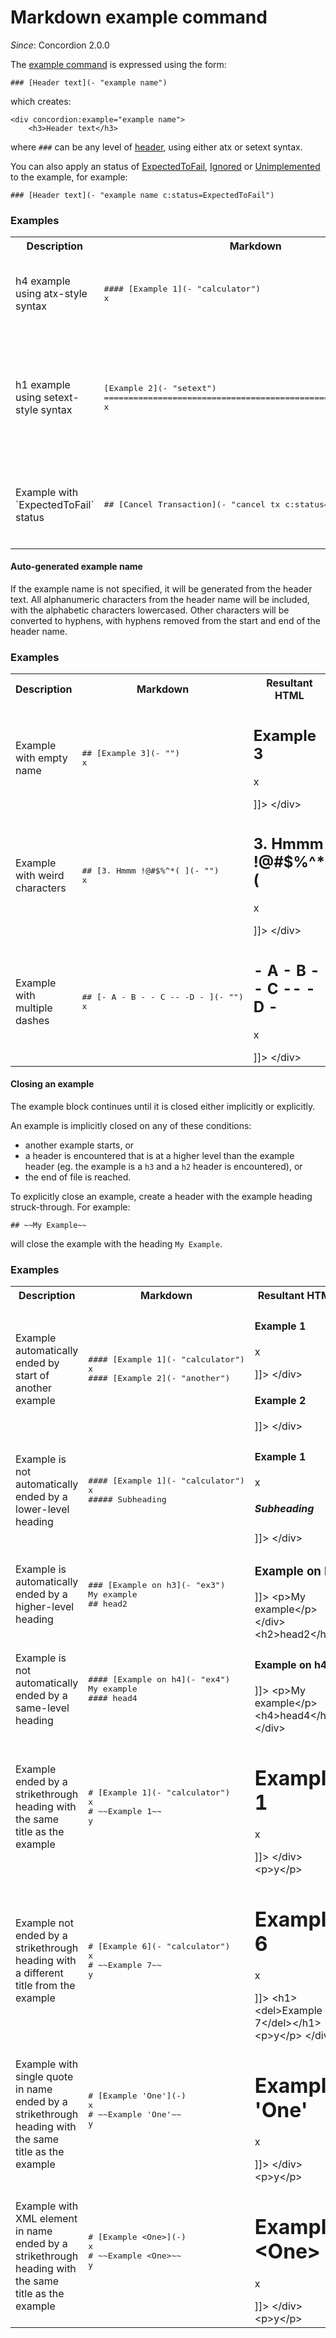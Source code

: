 # Markdown example command
_Since_: Concordion 2.0.0

The [example command](../../common/command/example/Example.html) is expressed using the form:

`### [Header text](- "example name")`

which creates:

```
<div concordion:example="example name">
    <h3>Header text</h3>
```    

where `###` can be any level of [header](https://daringfireball.net/projects/markdown/syntax#header), using either atx or setext syntax.

You can also apply an status of [ExpectedToFail](../../common/command/example/Example.html#expectedToFail), [Ignored](../../common/command/example/Example.html#ignored) or [Unimplemented](../../common/command/example/Example.html#unimplemented) to the example, for example:

`### [Header text](- "example name c:status=ExpectedToFail")`

<div class="example">
  <h3>Examples</h3>
  <table concordion:execute="#html=translate(#md)">
    <tr>
      <th>Description</th>
      <th concordion:set="#md">Markdown</th>
      <th concordion:assert-equals="#html">Resultant HTML</th>
    </tr>
    <tr>
      <td>h4 example using atx-style syntax</td>
      <td>
        <pre>      
#### [Example 1](- "calculator")
x
        </pre>
      </td>
      <td>
<![CDATA[<div concordion:example="calculator"> <h4>Example 1</h4> <p>x</p>]]> &lt;/div>   
      </td>
    </tr>
    <tr>
      <td>h1 example using setext-style syntax</td>
      <td>
        <pre>      
[Example 2](- "setext")
=====================================================
x
        </pre>
      </td>
      <td>
<![CDATA[<div concordion:example="setext"> <h1>Example 2</h1> <p>x</p>]]> &lt;/div>   
      </td>
    </tr>
    <tr>
      <td>Example with `ExpectedToFail` status</td>
      <td>
        <pre>      
## [Cancel Transaction](- "cancel tx c:status=ExpectedToFail")
        </pre>
      </td>
      <td>
<![CDATA[<div concordion:example="cancel tx" concordion:status="ExpectedToFail"> <h2>Cancel Transaction</h2>]]> &lt;/div>
      </td>
    </tr>
    
  </table>
</div>  
    
#### Auto-generated example name
If the example name is not specified, it will be generated from the header text. All alphanumeric characters from the header name will be included, with the alphabetic characters lowercased. Other characters will be converted to hyphens, with hyphens removed from the start and end of the header name.
    
<div class="example">
  <h3>Examples</h3>
  <table concordion:execute="#html=translate(#md)">
    <tr>
      <th>Description</th>
      <th concordion:set="#md">Markdown</th>
      <th concordion:assert-equals="#html">Resultant HTML</th>
    </tr>
    <tr>
      <td>Example with empty name</td>
      <td>
        <pre>      
## [Example 3](- "")
x
        </pre>
      </td>
      <td>
<![CDATA[<div concordion:example="example-3"> <h2>Example 3</h2> <p>x</p>]]> &lt;/div>   
      </td>
    </tr>
    <tr>
      <td>Example with weird characters</td>
      <td>
        <pre>      
## [3. Hmmm !@#$%^*( ](- "")
x
        </pre>
      </td>
      <td>
<![CDATA[<div concordion:example="3-hmmm"> <h2>3. Hmmm !@#$%^*(</h2> <p>x</p>]]> &lt;/div>   
      </td>
    </tr>
    <tr>
      <td>Example with multiple dashes</td>
      <td>
        <pre>      
## [- A - B - - C -- -D - ](- "")
x
        </pre>
      </td>
      <td>
<![CDATA[<div concordion:example="a-b-c-d"> <h2>- A - B - - C -- -D -</h2> <p>x</p>]]> &lt;/div>   
      </td>
    </tr>

  </table>
</div>  

#### Closing an example
The example block continues until it is closed either implicitly or explicitly.

An example is implicitly closed on any of these conditions:

* another example starts, or
* a header is encountered that is at a higher level than the example header (eg. the example is a `h3` and a `h2` header is encountered), or
* the end of file is reached.

To explicitly close an example, create a header with the example heading struck-through. For example:  

    ## ~~My Example~~
    
will close the example with the heading `My Example`.


<div class="example">
  <h3>Examples</h3>
  <table concordion:execute="#html=translate(#md)">
    <tr>
      <th>Description</th>
      <th concordion:set="#md">Markdown</th>
      <th concordion:assert-equals="#html">Resultant HTML</th>
    </tr>
    <tr>
      <td>Example automatically ended by start of another example</td>
      <td>
        <pre>      
#### [Example 1](- "calculator")
x
#### [Example 2](- "another")
        </pre>
      </td>
      <td>
<![CDATA[<div concordion:example="calculator"> <h4>Example 1</h4> <p>x</p>]]> &lt;/div><![CDATA[<div concordion:example="another"> <h4>Example 2</h4>]]> &lt;/div>
      </td>
    </tr>
    <tr>
      <td>Example is not automatically ended by a lower-level heading</td>
      <td>
        <pre>      
#### [Example 1](- "calculator")
x
##### Subheading
        </pre>
      </td>
      <td>
<![CDATA[<div concordion:example="calculator"> <h4>Example 1</h4> <p>x</p> <h5>Subheading</h5>]]> &lt;/div> 
      </td>
    </tr>
    <tr>
      <td>Example is automatically ended by a higher-level heading</td>
      <td>
        <pre>      
### [Example on h3](- "ex3")
My example
## head2
        </pre>
      </td>
      <td>
<![CDATA[<div concordion:example="ex3"> <h3>Example on h3</h3>]]>
&lt;p>My example&lt;/p> &lt;/div>
&lt;h2>head2&lt;/h2>
      </td>
    </tr>
    <tr>
      <td>Example is not automatically ended by a same-level heading</td>
      <td>
        <pre>      
#### [Example on h4](- "ex4")
My example
#### head4
        </pre>
      </td>
      <td>
<![CDATA[<div concordion:example="ex4"> <h4>Example on h4</h4>]]>
&lt;p>My example&lt;/p>
&lt;h4>head4&lt;/h4> &lt;/div>
      </td>
    </tr>    
    <tr>
      <td>Example ended by a strikethrough heading with the same title as the example</td>
      <td>
        <pre>      
# [Example 1](- "calculator")
x
# ~~Example 1~~
y
        </pre>
      </td>
      <td>
<![CDATA[<div concordion:example="calculator"> <h1>Example 1</h1> <p>x</p>]]> &lt;/div>
&lt;p>y&lt;/p>     
      </td>
    </tr>
    <tr>
      <td>Example not ended by a strikethrough heading with a different title from the example</td>
      <td>
        <pre>      
# [Example 6](- "calculator")
x
# ~~Example 7~~
y
        </pre>
      </td>
      <td>
<![CDATA[<div concordion:example="calculator"> <h1>Example 6</h1> <p>x</p>]]>
&lt;h1>&lt;del>Example 7&lt;/del>&lt;/h1> 
&lt;p>y&lt;/p> &lt;/div>
      </td>
    </tr>
    <tr>
      <td>Example with single quote in name ended by a strikethrough heading with the same title as the example</td>
      <td>
        <pre>
# [Example 'One'](-)
x
# ~~Example 'One'~~
y
        </pre>
      </td>
      <td>
<![CDATA[<div concordion:example="example-one"> <h1>Example 'One'</h1> <p>x</p>]]> &lt;/div>
&lt;p>y&lt;/p>
      </td>
    </tr>
    <tr>
      <td>Example with XML element in name ended by a strikethrough heading with the same title as the example</td>
      <td>
        <pre>
# [Example &lt;One&gt;](-)
x
# ~~Example &lt;One&gt;~~
y
        </pre>
      </td>
      <td>
<![CDATA[<div concordion:example="example-one"> <h1>Example &lt;One&gt;</h1> <p>x</p>]]> &lt;/div>
&lt;p>y&lt;/p>
      </td>
    </tr>
  </table>
</div>